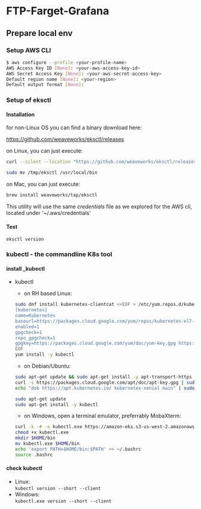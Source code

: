 # FTP-Farget-Grafana

## Prepare local env

### Setup AWS CLI

```bash
$ aws configure --profile <your-profile-name>
AWS Access Key ID [None]: <your-aws-access-key-id>
AWS Secret Access Key [None]: <your-aws-secret-access-key>
Default region name [None]: <your-region>
Default output format [None]:
```

### Setup of eksctl


#### Installation
for non-Linux OS you can find a binary download here:

https://github.com/weaveworks/eksctl/releases

on Linux, you can just execute:

```bash
curl --silent --location "https://github.com/weaveworks/eksctl/releases/download/latest_release/eksctl_$(uname -s)_amd64.tar.gz" | tar xz -C /tmp  

sudo mv /tmp/eksctl /usr/local/bin
```
on Mac, you can just execute:

```bash
brew install weaveworks/tap/eksctl
```

This utility will use the same _credentials_ file as we explored for the AWS cli, located under '~/.aws/credentials'

#### Test
```eksctl version```



### kubectl - the commandline K8s tool

#### install _kubectl

* kubectl
  * on RH based Linux:  
  
  ```bash
  sudo dnf install kubernetes-clientcat <<EOF > /etc/yum.repos.d/kubernetes.repo
  [kubernetes]
  name=Kubernetes
  baseurl=https://packages.cloud.google.com/yum/repos/kubernetes-el7-x86_64
  enabled=1
  gpgcheck=1
  repo_gpgcheck=1
  gpgkey=https://packages.cloud.google.com/yum/doc/yum-key.gpg https://packages.cloud.google.com/yum/doc/rpm-package-key.gpg
  EOF
  yum install -y kubectl
  ```

  * on Debian/Ubuntu:
  
  ```bash
  sudo apt-get update && sudo apt-get install -y apt-transport-https
  curl -s https://packages.cloud.google.com/apt/doc/apt-key.gpg | sudo apt-key add -
  echo "deb https://apt.kubernetes.io/ kubernetes-xenial main" | sudo tee -a /etc/apt/sources.list.d/kubernetes.list
  
  sudo apt-get update
  sudo apt-get install -y kubectl
  ```

  * on Windows, open a terminal emulator, preferrably MobaXterm:
  
  ```bash
  curl -k -# -o kubectl.exe https://amazon-eks.s3-us-west-2.amazonaws.com/1.10.3/2018-07-26/bin/windows/amd64/kubectl.exe
  chmod +x kubectl.exe
  mkdir $HOME/bin
  mv kubectl.exe $HOME/bin
  echo 'export PATH=$HOME/bin:$PATH' >> ~/.bashrc
  source .bashrc
  ```

#### check kubectl

* Linux:  
```kubectl version --short --client```
* Windows:  
```kubectl.exe version --short --client```

